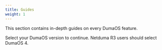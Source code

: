 ```yaml
---
title: Guides
weight: 1
---
```


This section contains in-depth guides on every DumaOS feature.

Select your DumaOS version to continue. Netduma R3 users should select DumaOS 4.